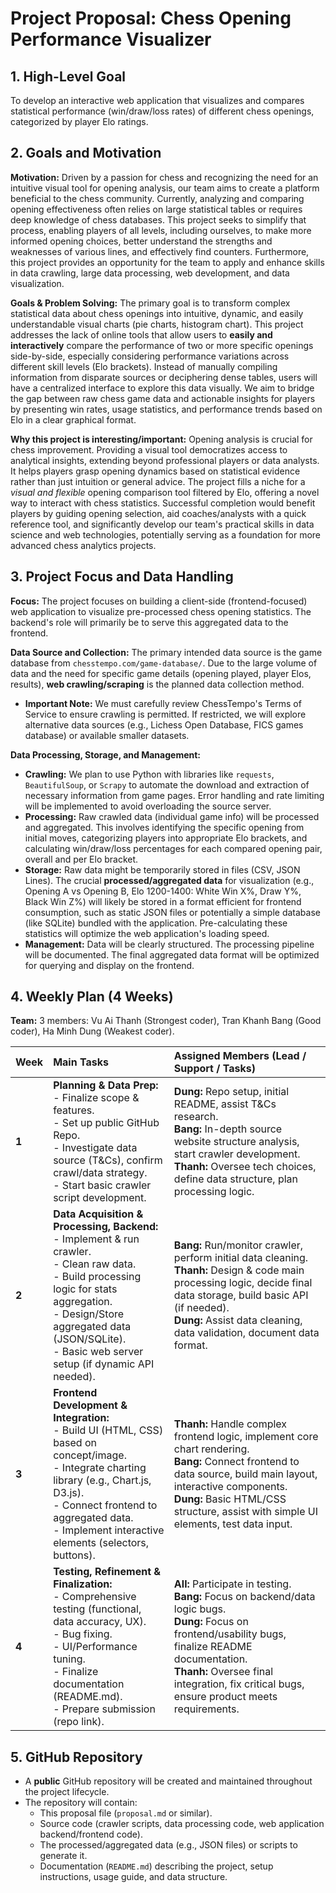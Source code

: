 # Project Proposal: Chess Opening Performance Visualizer

## 1. High-Level Goal

To develop an interactive web application that visualizes and compares statistical performance (win/draw/loss rates) of different chess openings, categorized by player Elo ratings.

## 2. Goals and Motivation

**Motivation:** Driven by a passion for chess and recognizing the need for an intuitive visual tool for opening analysis, our team aims to create a platform beneficial to the chess community. Currently, analyzing and comparing opening effectiveness often relies on large statistical tables or requires deep knowledge of chess databases. This project seeks to simplify that process, enabling players of all levels, including ourselves, to make more informed opening choices, better understand the strengths and weaknesses of various lines, and effectively find counters. Furthermore, this project provides an opportunity for the team to apply and enhance skills in data crawling, large data processing, web development, and data visualization.

**Goals & Problem Solving:** The primary goal is to transform complex statistical data about chess openings into intuitive, dynamic, and easily understandable visual charts (pie charts, histogram chart). This project addresses the lack of online tools that allow users to **easily and interactively** compare the performance of two or more specific openings side-by-side, especially considering performance variations across different skill levels (Elo brackets). Instead of manually compiling information from disparate sources or deciphering dense tables, users will have a centralized interface to explore this data visually. We aim to bridge the gap between raw chess game data and actionable insights for players by presenting win rates, usage statistics, and performance trends based on Elo in a clear graphical format.

**Why this project is interesting/important:** Opening analysis is crucial for chess improvement. Providing a visual tool democratizes access to analytical insights, extending beyond professional players or data analysts. It helps players grasp opening dynamics based on statistical evidence rather than just intuition or general advice. The project fills a niche for a *visual and flexible* opening comparison tool filtered by Elo, offering a novel way to interact with chess statistics. Successful completion would benefit players by guiding opening selection, aid coaches/analysts with a quick reference tool, and significantly develop our team's practical skills in data science and web technologies, potentially serving as a foundation for more advanced chess analytics projects.

## 3. Project Focus and Data Handling

**Focus:** The project focuses on building a client-side (frontend-focused) web application to visualize pre-processed chess opening statistics. The backend's role will primarily be to serve this aggregated data to the frontend.

**Data Source and Collection:** The primary intended data source is the game database from `chesstempo.com/game-database/`. Due to the large volume of data and the need for specific game details (opening played, player Elos, results), **web crawling/scraping** is the planned data collection method.
* **Important Note:** We must carefully review ChessTempo's Terms of Service to ensure crawling is permitted. If restricted, we will explore alternative data sources (e.g., Lichess Open Database, FICS games database) or available smaller datasets.

**Data Processing, Storage, and Management:**
* **Crawling:** We plan to use Python with libraries like `requests`, `BeautifulSoup`, or `Scrapy` to automate the download and extraction of necessary information from game pages. Error handling and rate limiting will be implemented to avoid overloading the source server.
* **Processing:** Raw crawled data (individual game info) will be processed and aggregated. This involves identifying the specific opening from initial moves, categorizing players into appropriate Elo brackets, and calculating win/draw/loss percentages for each compared opening pair, overall and per Elo bracket.
* **Storage:** Raw data might be temporarily stored in files (CSV, JSON Lines). The crucial **processed/aggregated data** for visualization (e.g., Opening A vs Opening B, Elo 1200-1400: White Win X%, Draw Y%, Black Win Z%) will likely be stored in a format efficient for frontend consumption, such as static JSON files or potentially a simple database (like SQLite) bundled with the application. Pre-calculating these statistics will optimize the web application's loading speed.
* **Management:** Data will be clearly structured. The processing pipeline will be documented. The final aggregated data format will be optimized for querying and display on the frontend.

## 4. Weekly Plan (4 Weeks)

**Team:** 3 members: Vu Ai Thanh (Strongest coder), Tran Khanh Bang (Good coder), Ha Minh Dung (Weakest coder).

| Week  | Main Tasks                                       | Assigned Members (Lead / Support / Tasks)                                                                                                                                                             |
| :---- | :----------------------------------------------- | :---------------------------------------------------------------------------------------------------------------------------------------------------------------------------------------------------- |
| **1** | **Planning & Data Prep:**<br>- Finalize scope & features.<br>- Set up public GitHub Repo.<br>- Investigate data source (T&Cs), confirm crawl/data strategy.<br>- Start basic crawler script development. | **Dung:** Repo setup, initial README, assist T&Cs research.<br>**Bang:** In-depth source website structure analysis, start crawler development.<br>**Thanh:** Oversee tech choices, define data structure, plan processing logic. |
| **2** | **Data Acquisition & Processing, Backend:**<br>- Implement & run crawler.<br>- Clean raw data.<br>- Build processing logic for stats aggregation.<br>- Design/Store aggregated data (JSON/SQLite).<br>- Basic web server setup (if dynamic API needed). | **Bang:** Run/monitor crawler, perform initial data cleaning.<br>**Thanh:** Design & code main processing logic, decide final data storage, build basic API (if needed).<br>**Dung:** Assist data cleaning, data validation, document data format. |
| **3** | **Frontend Development & Integration:**<br>- Build UI (HTML, CSS) based on concept/image.<br>- Integrate charting library (e.g., Chart.js, D3.js).<br>- Connect frontend to aggregated data.<br>- Implement interactive elements (selectors, buttons). | **Thanh:** Handle complex frontend logic, implement core chart rendering.<br>**Bang:** Connect frontend to data source, build main layout, interactive components.<br>**Dung:** Basic HTML/CSS structure, assist with simple UI elements, test data input. |
| **4** | **Testing, Refinement & Finalization:**<br>- Comprehensive testing (functional, data accuracy, UX).<br>- Bug fixing.<br>- UI/Performance tuning.<br>- Finalize documentation (README.md).<br>- Prepare submission (repo link). | **All:** Participate in testing.<br>**Bang:** Focus on backend/data logic bugs.<br>**Dung:** Focus on frontend/usability bugs, finalize README documentation.<br>**Thanh:** Oversee final integration, fix critical bugs, ensure product meets requirements. |

## 5. GitHub Repository

* A **public** GitHub repository will be created and maintained throughout the project lifecycle.
* The repository will contain:
    * This proposal file (`proposal.md` or similar).
    * Source code (crawler scripts, data processing code, web application backend/frontend code).
    * The processed/aggregated data (e.g., JSON files) or scripts to generate it.
    * Documentation (`README.md`) describing the project, setup instructions, usage guide, and data structure.
